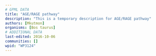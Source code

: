 ```yaml
---
# GPML DATA
title: "AGE/RAGE pathway"
description: "This is a temporary description for AGE/RAGE pathway"
authors: [Mkutmon]
organisms: [Bos taurus]
# ADDITIONAL DATA
last-edited: 2016-10-06
communities: []
wpid: "WP3124"
---
```

